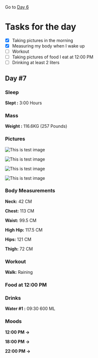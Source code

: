 Go to [Day 6](https://groot.ge/day6)

# Tasks for the day

- [x] Taking pictures in the morning
- [x] Measuring my body when I wake up
- [ ] Workout
- [ ] Taking pictures of food I eat at 12:00 PM
- [ ] Drinking at least 2 liters

## Day #7

### Sleep

**Slept :** 3:00 Hours

### Mass

**Weight :** 116.6KG (257 Pounds)

### Pictures

![This is test image](./assets/7/front.jpg)

![This is test image](./assets/7/left.jpg)

![This is test image](./assets/7/back.jpg)

![This is test image](./assets/7/right.jpg)

### Body Measurements

**Neck:** 42 CM

**Chest:** 113 CM

**Waist:** 99.5 CM

**High Hip:** 117.5 CM

**Hips:** 121 CM

**Thigh:** 72 CM

### Workout

**Walk:** Raining

### Food at 12:00 PM

<!-- ![This is test image](./assets/6/food.jpg)

**Average price in Georgia :** 40 GEL (12.5$) -->

### Drinks

**Water #1 :** 09:30 600 ML

### Moods

**12:00 PM ->**

**18:00 PM ->**

**22:00 PM ->**
